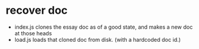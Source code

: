 # recover doc

- index.js clones the essay doc as of a good state, and makes a new doc at those heads
- load.js loads that cloned doc from disk. (with a hardcoded doc id.)

